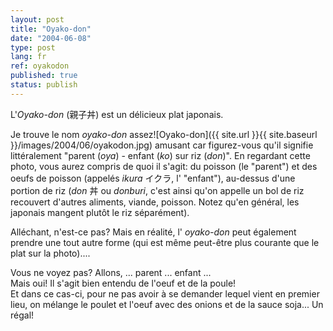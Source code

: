 ```yaml
---
layout: post
title: "Oyako-don"
date: "2004-06-08"
type: post
lang: fr
ref: oyakodon
published: true
status: publish
---
```


 

L'_Oyako-don_ (親子丼) est un délicieux plat japonais.

Je trouve le nom _oyako-don_ assez![Oyako-don]({{ site.url }}{{ site.baseurl }}/images/2004/06/oyakodon.jpg) amusant car figurez-vous qu'il signifie littéralement "parent (_oya_) - enfant (_ko_) sur riz (_don_)". En regardant cette photo, vous aurez compris de quoi il s'agit: du poisson (le "parent") et des oeufs de poisson (appelés _ikura_ イクラ, l' "enfant"), au-dessus d'une portion de riz (_don_ 丼 ou _donburi_, c'est ainsi qu'on appelle un bol de riz recouvert d'autres aliments, viande, poisson. Notez qu'en général, les japonais mangent plutôt le riz séparément).

Alléchant, n'est-ce pas? Mais en réalité, l' _oyako-don_ peut également prendre une tout autre forme (qui est même peut-être plus courante que le plat sur la photo)....

Vous ne voyez pas? Allons, ... parent ... enfant ...  
Mais oui! Il s'agit bien entendu de l'oeuf et de la poule!  
Et dans ce cas-ci, pour ne pas avoir à se demander lequel vient en premier lieu, on mélange le poulet et l'oeuf avec des onions et de la sauce soja... Un régal!


